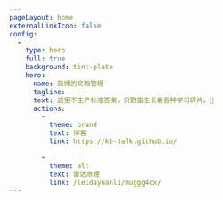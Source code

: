 ```yaml
---
pageLayout: home
externalLinkIcon: false
config:
  -
    type: hero
    full: true
    background: tint-plate
    hero:
      name: 凯博的文档管理
      tagline: 
      text: 这里不生产标准答案，只野蛮生长着各种学习碎片。🌱
      actions:
        -
          theme: brand
          text: 博客
          link: https://kb-talk.github.io/

        -
          theme: alt
          text: 雷达原理
          link: /leidayuanli/muggg4cx/
---
```


